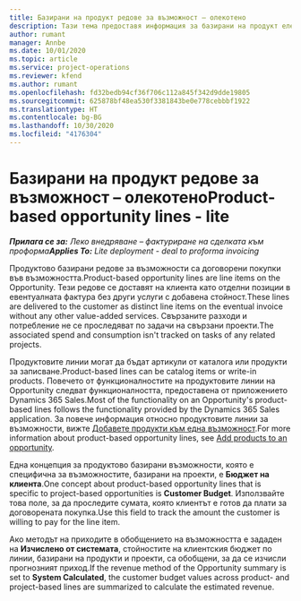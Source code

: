 ```yaml
---
title: Базирани на продукт редове за възможност – олекотено
description: Тази тема предоставя информация за базирани на продукт елементи от ред на възможност в Project Operations.
author: rumant
manager: Annbe
ms.date: 10/01/2020
ms.topic: article
ms.service: project-operations
ms.reviewer: kfend
ms.author: rumant
ms.openlocfilehash: fd32bedb94cf36f706c112a845f342d9dde19805
ms.sourcegitcommit: 625878bf48ea530f3381843be0e778cebbbf1922
ms.translationtype: HT
ms.contentlocale: bg-BG
ms.lasthandoff: 10/30/2020
ms.locfileid: "4176304"
---
```

# <a name="product-based-opportunity-lines---lite"></a><span data-ttu-id="7b5e3-103">Базирани на продукт редове за възможност – олекотено</span><span class="sxs-lookup"><span data-stu-id="7b5e3-103">Product-based opportunity lines - lite</span></span>

<span data-ttu-id="7b5e3-104">_**Прилага се за:** Леко внедряване – фактуриране на сделката към проформа_</span><span class="sxs-lookup"><span data-stu-id="7b5e3-104">_**Applies To:** Lite deployment - deal to proforma invoicing_</span></span>

<span data-ttu-id="7b5e3-105">Продуктово базирани редове за възможности са договорени покупки във възможността.</span><span class="sxs-lookup"><span data-stu-id="7b5e3-105">Product-based opportunity lines are line items on the Opportunity.</span></span> <span data-ttu-id="7b5e3-106">Тези редове се доставят на клиента като отделни позиции в евентуалната фактура без други услуги с добавена стойност.</span><span class="sxs-lookup"><span data-stu-id="7b5e3-106">These lines are delivered to the customer as distinct line items on the eventual invoice without any other value-added services.</span></span> <span data-ttu-id="7b5e3-107">Свързаните разходи и потребление не се проследяват по задачи на свързани проекти.</span><span class="sxs-lookup"><span data-stu-id="7b5e3-107">The associated spend and consumption isn't tracked on tasks of any related projects.</span></span>

<span data-ttu-id="7b5e3-108">Продуктовите линии могат да бъдат артикули от каталога или продукти за записване.</span><span class="sxs-lookup"><span data-stu-id="7b5e3-108">Product-based lines can be catalog items or write-in products.</span></span> <span data-ttu-id="7b5e3-109">Повечето от функционалностите на продуктовите линии на Opportunity следват функционалността, предоставена от приложението Dynamics 365 Sales.</span><span class="sxs-lookup"><span data-stu-id="7b5e3-109">Most of the functionality on an Opportunity's product-based lines follows the functionality provided by the Dynamics 365 Sales application.</span></span> <span data-ttu-id="7b5e3-110">За повече информация относно продуктовите линии за възможности, вижте [Добавете продукти към една възможност](https://docs.microsoft.com/dynamics365/sales-enterprise/add-products-opportunity).</span><span class="sxs-lookup"><span data-stu-id="7b5e3-110">For more information about product-based opportunity lines, see [Add products to an opportunity](https://docs.microsoft.com/dynamics365/sales-enterprise/add-products-opportunity).</span></span>

<span data-ttu-id="7b5e3-111">Една концепция за продуктово базирани възможности, която е специфична за възможностите, базирани на проекти, е **Бюджет на клиента**.</span><span class="sxs-lookup"><span data-stu-id="7b5e3-111">One concept about product-based opportunity lines that is specific to project-based opportunities is **Customer Budget**.</span></span> <span data-ttu-id="7b5e3-112">Използвайте това поле, за да проследите сумата, която клиентът е готов да плати за договорената покупка.</span><span class="sxs-lookup"><span data-stu-id="7b5e3-112">Use this field to track the amount the customer is willing to pay for the line item.</span></span>

<span data-ttu-id="7b5e3-113">Ако методът на приходите в обобщението на възможността е зададен на **Изчислено от системата**, стойностите на клиентския бюджет по линии, базирани на продукти и проекти, са обобщени, за да се изчисли прогнозният приход.</span><span class="sxs-lookup"><span data-stu-id="7b5e3-113">If the revenue method of the Opportunity summary is set to **System Calculated**, the customer budget values across product- and project-based lines are summarized to calculate the estimated revenue.</span></span>
